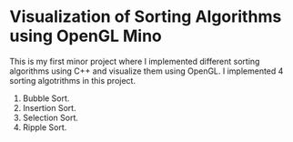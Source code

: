 # Visualization of Sorting Algorithms using OpenGL Mino
This is my first minor project where I implemented different sorting algorithms using C++ and visualize them using OpenGL.
I implemented 4 sorting algotrithms in this project.
1. Bubble Sort.
2. Insertion Sort.
3. Selection Sort.
4. Ripple Sort.
